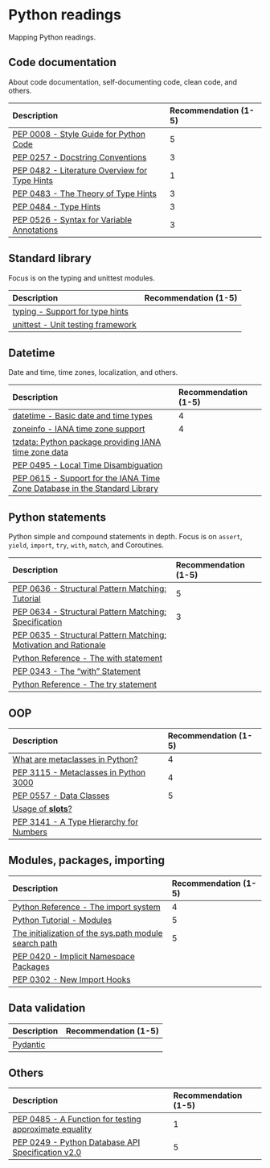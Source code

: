 # Python readings
Mapping Python readings.

## Code documentation
About code documentation, self-documenting code, clean code, and others.

| Description | Recommendation (1-5) |
| :---        | :---                 |
| [PEP 0008 - Style Guide for Python Code](https://peps.python.org/pep-0008/) | 5 |
| [PEP 0257 - Docstring Conventions](https://peps.python.org/pep-0257/) | 3 |
| [PEP 0482 - Literature Overview for Type Hints](https://peps.python.org/pep-0482/) | 1 |
| [PEP 0483 - The Theory of Type Hints](https://peps.python.org/pep-0483/) | 3 |
| [PEP 0484 - Type Hints](https://peps.python.org/pep-0484/) | 3 |
| [PEP 0526 - Syntax for Variable Annotations](https://peps.python.org/pep-0526/) | 3 |

## Standard library
Focus is on the typing and unittest modules.

| Description | Recommendation (1-5) |
| :---        | :---                 |
| [typing - Support for type hints](https://docs.python.org/3/library/typing.html) |  |
| [unittest - Unit testing framework](https://docs.python.org/3/library/unittest.html) |  |

## Datetime
Date and time, time zones, localization, and others.

| Description | Recommendation (1-5) |
| :---        | :---                 |
| [datetime - Basic date and time types](https://docs.python.org/3/library/datetime.html) | 4 |
| [zoneinfo - IANA time zone support](https://docs.python.org/3/library/zoneinfo.html) | 4 |
| [tzdata: Python package providing IANA time zone data](https://tzdata.readthedocs.io/en/latest/) | |
| [PEP 0495 - Local Time Disambiguation](https://peps.python.org/pep-0495/) | |
| [PEP 0615 - Support for the IANA Time Zone Database in the Standard Library](https://peps.python.org/pep-0615/) | |

## Python statements
Python simple and compound statements in depth. Focus is on `assert`, `yield`, `import`, `try`, `with`, `match`, and Coroutines.

| Description | Recommendation (1-5) |
| :---        | :---                 |
| [PEP 0636 - Structural Pattern Matching: Tutorial](https://peps.python.org/pep-0636/) | 5 |
| [PEP 0634 - Structural Pattern Matching: Specification](https://peps.python.org/pep-0634/) | 3 |
| [PEP 0635 - Structural Pattern Matching: Motivation and Rationale](https://peps.python.org/pep-0635/) |  |
| [Python Reference - The with statement](https://docs.python.org/3/reference/compound_stmts.html#the-with-statement) |  |
| [PEP 0343 - The “with” Statement](https://peps.python.org/pep-0343/) |  |
| [Python Reference - The try statement](https://docs.python.org/3/reference/compound_stmts.html#the-try-statement) |  |

## OOP
| Description | Recommendation (1-5) |
| :---        | :---                 |
| [What are metaclasses in Python?](https://stackoverflow.com/q/100003) | 4 |
| [PEP 3115 - Metaclasses in Python 3000](https://peps.python.org/pep-3115/) | 4 |
| [PEP 0557 - Data Classes](https://peps.python.org/pep-0557/) | 5 |
| [Usage of __slots__?](https://stackoverflow.com/q/472000) |  |
| [PEP 3141 - A Type Hierarchy for Numbers](https://peps.python.org/pep-3141/) |  |

## Modules, packages, importing
| Description | Recommendation (1-5) |
| :---        | :---                 |
| [Python Reference - The import system](https://docs.python.org/3/reference/import.html) | 4 |
| [Python Tutorial - Modules](https://docs.python.org/3/tutorial/modules.html) | 5 |
| [The initialization of the sys.path module search path](https://docs.python.org/3/library/sys_path_init.html) | 5 |
| [PEP 0420 - Implicit Namespace Packages](https://peps.python.org/pep-0420/) |  |
| [PEP 0302 - New Import Hooks](https://peps.python.org/pep-0302/) |  |

## Data validation
| Description | Recommendation (1-5) |
| :---        | :---                 |
| [Pydantic](https://docs.pydantic.dev/latest/concepts/models/) |  |

## Others
| Description | Recommendation (1-5) |
| :---        | :---                 |
| [PEP 0485 - A Function for testing approximate equality](https://peps.python.org/pep-0485/) | 1 |
| [PEP 0249 - Python Database API Specification v2.0](https://peps.python.org/pep-0249/) | 5 |
